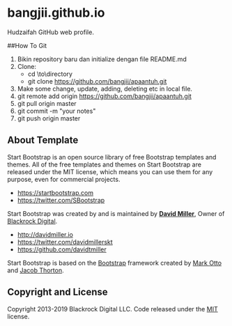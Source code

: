 # bangjii.github.io
Hudzaifah GitHub web profile.

##How To Git

1. Bikin repository baru dan initialize dengan file README.md
2. Clone:
	- cd \to\directory
	- git clone https://github.com/bangjii/apaantuh.git
3. Make some change, update, adding, deleting etc in local file.
4. git remote add origin https://github.com/bangjii/apaantuh.git
5. git pull origin master
6. git commit -m "your notes"
7. git push origin master

## About Template

Start Bootstrap is an open source library of free Bootstrap templates and themes. All of the free templates and themes on Start Bootstrap are released under the MIT license, which means you can use them for any purpose, even for commercial projects.

* https://startbootstrap.com
* https://twitter.com/SBootstrap

Start Bootstrap was created by and is maintained by **[David Miller](http://davidmiller.io/)**, Owner of [Blackrock Digital](http://blackrockdigital.io/).

* http://davidmiller.io
* https://twitter.com/davidmillerskt
* https://github.com/davidtmiller

Start Bootstrap is based on the [Bootstrap](http://getbootstrap.com/) framework created by [Mark Otto](https://twitter.com/mdo) and [Jacob Thorton](https://twitter.com/fat).

## Copyright and License

Copyright 2013-2019 Blackrock Digital LLC. Code released under the [MIT](https://github.com/BlackrockDigital/startbootstrap-agency/blob/gh-pages/LICENSE) license.
